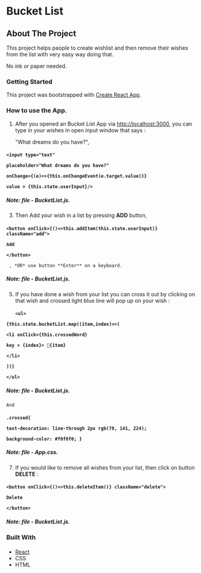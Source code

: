 <!-- NAME OF THE PROJECT -->
   # Bucket List
   
   <!-- ABOUT THE PROJECT -->
   ## About The Project

This project helps people to create wishlist and then remove their wishes from the list with very easy way doing that. 

No ink or paper needed.

### Getting Started

This project was bootstrapped with [Create React App](https://github.com/facebook/create-react-app).

### How to use the App.

1. After you opened an Bucket List App via [http://localhost:3000](http://localhost:3000), you can type in your wishes in open input window that says :

   "What dreams do you have?",
   ####
 **```
      <input type="text"
      ```**
   
   **```
      placeholder="What dreams do you have?"
      ```**

 **```
      onChange={(e)=>{this.onChangeEvent(e.target.value)}}
      ```**

 **```
      value = {this.state.userInput}/>
       ```**
       
 ##### **Note: file - BucketList.js.**

3. Then Add your wish in a list by pressing **ADD** button,
   ####
 **```
       <button onClick={()=>this.addItem(this.state.userInput)} className="add">
      ```**

 **```
       Add
     ```**
     
 **```
       </button>
       ```** 
   
     , *OR* use button **Enter** on a keyboard.
   
   #####     **Note: file - BucketList.js.**

 5. If you have done a wish from your list you can cross it out by clicking on that wish and crossed light blue line will pop up on your wish :
    ####
    **```
           <ul>
           ```**

 **```
                {this.state.bucketList.map((item,index)=>(
    ```**
    
 **```
                    <li onClick={this.crossedWord}
     ```**
     
   **```
                     key = {index}> 💎{item}
    ```**
    
 **```
                     </li>
    ```**
    
 **```
                ))}
    ```**
    
 **```
            </ul>
            ```**
            
   ##### **Note: file - BucketList.js.**
   
    And
    
 ####
 **```
            .crossed{
            ```**

   **```
             text-decoration: line-through 2px rgb(78, 141, 224);
              ```**
              
 **```
             background-color: #f0f0f0;
              }
             ```**
             
   ##### **Note: file - App.css.**
    
 7. If you would like to remove all wishes from your list, then click on button **DELETE** :
       ####
 **```
        <button onClick={()=>this.deleteItem()} className="delete">
       ```**
       
   **```
                    Delete
                    ```**
                    
 **```
                </button>
                ```**
                
 ##### **Note: file - BucketList.js.**
       
  

### Built With

 #### 
 * [React](https://react.dev/)
 * CSS
 * HTML
 

